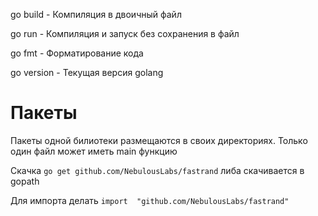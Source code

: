 go build - Компиляция в двоичный файл

go run  - Компиляция и запуск без сохранения в файл

go fmt - Форматирование кода

go version - Текущая версия golang

# Пакеты

Пакеты одной билиотеки размещаются в своих директориях. Только один файл может иметь main функцию

Скачка  `go get github.com/NebulousLabs/fastrand`  либа скачивается в gopath 

Для импорта делать `import  "github.com/NebulousLabs/fastrand"`